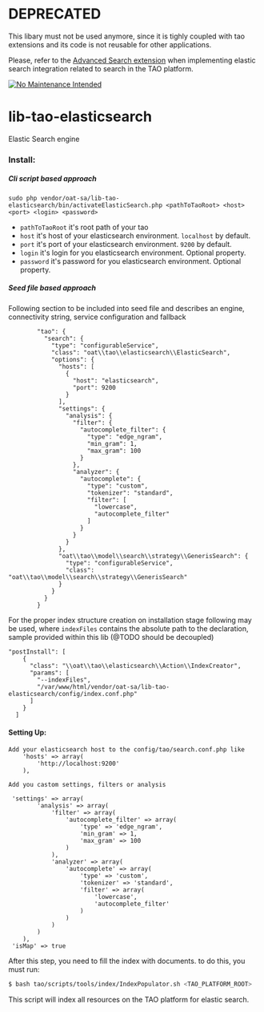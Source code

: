 # DEPRECATED

This libary must not be used anymore, since it is tighly coupled with 
tao extensions and its code is not reusable for other applications.

Please, refer to the [Advanced Search extension](https://github.com/oat-sa/extension-tao-advanced-search) when 
implementing elastic search integration related to search in the TAO platform. 

[![No Maintenance Intended](http://unmaintained.tech/badge.svg)](http://unmaintained.tech/)

# lib-tao-elasticsearch

Elastic Search engine

### Install:

##### Cli script based approach
```
sudo php vendor/oat-sa/lib-tao-elasticsearch/bin/activateElasticSearch.php <pathToTaoRoot> <host> <port> <login> <password>
```
 - `pathToTaoRoot` it's root path of your tao
 - `host` it's host of your elasticsearch environment. `localhost` by default.
 - `port` it's port of your elasticsearch environment. `9200` by default.
 - `login` it's login for you elasticsearch environment. Optional property.
 - `password` it's password for you elasticsearch environment. Optional property.
 
##### Seed file based approach

Following section to be included into seed file and describes an engine, connectivity string, service configuration and fallback  
```
        "tao": {
          "search": {
            "type": "configurableService",
            "class": "oat\\tao\\elasticsearch\\ElasticSearch",
            "options": {
              "hosts": [
                {
                  "host": "elasticsearch",
                  "port": 9200
                }
              ],
              "settings": {
                "analysis": {
                  "filter": {
                    "autocomplete_filter": {
                      "type": "edge_ngram",
                      "min_gram": 1,
                      "max_gram": 100
                    }
                  },
                  "analyzer": {
                    "autocomplete": {
                      "type": "custom",
                      "tokenizer": "standard",
                      "filter": [
                        "lowercase",
                        "autocomplete_filter"
                      ]
                    }
                  }
                }
              },
              "oat\\tao\\model\\search\\strategy\\GenerisSearch": {
                "type": "configurableService",
                "class": "oat\\tao\\model\\search\\strategy\\GenerisSearch"
              }
            }
          }
        }
```

For the proper index structure creation on installation stage following may be used, 
where `indexFiles` contains the absolute path to the declaration, sample provided within this lib (@TODO should be decoupled) 

```
"postInstall": [
    {
      "class": "\\oat\\tao\\elasticsearch\\Action\\IndexCreator",
      "params": [
        "--indexFiles",
        "/var/www/html/vendor/oat-sa/lib-tao-elasticsearch/config/index.conf.php"
      ]
    }
  ]
``` 
 

#### Setting Up:
```
Add your elasticsearch host to the config/tao/search.conf.php like 
    'hosts' => array(
        'http://localhost:9200'
    ),
   ``` 
   ``` 
Add you castom settings, filters or analysis

    'settings' => array(
           'analysis' => array(
               'filter' => array(
                   'autocomplete_filter' => array(
                       'type' => 'edge_ngram',
                       'min_gram' => 1,
                       'max_gram' => 100
                   )
               ),
               'analyzer' => array(
                   'autocomplete' => array(
                       'type' => 'custom',
                       'tokenizer' => 'standard',
                       'filter' => array(
                           'lowercase',
                           'autocomplete_filter'
                       )
                   )
               )
           )
       ),
    'isMap' => true
```

After this step, you need to fill the index with documents. to do this, you must run:

```bash
$ bash tao/scripts/tools/index/IndexPopulator.sh <TAO_PLATFORM_ROOT>
```

This script will index all resources on the TAO platform for elastic search.